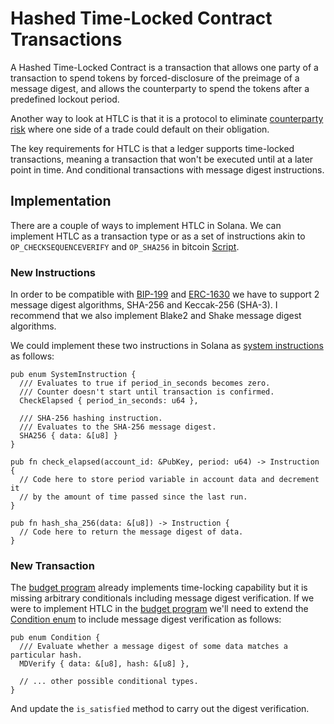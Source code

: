 # Hashed Time-Locked Contract Transactions

A Hashed Time-Locked Contract is a transaction that allows one party of a
transaction to spend tokens by forced-disclosure of the preimage of a message
digest, and allows the counterparty to spend the tokens after a predefined
lockout period.

Another way to look at HTLC is that it is a protocol to eliminate [counterparty
risk] where one side of a trade could default on their obligation.

The key requirements for HTLC is that a ledger supports time-locked transactions,
meaning a transaction that won't be executed until at a later point in time. And
conditional transactions with message digest instructions.

## Implementation

There are a couple of ways to implement HTLC in Solana. We can implement HTLC
as a transaction type or as a set of instructions akin to `OP_CHECKSEQUENCEVERIFY`
and `OP_SHA256` in bitcoin [Script].

### New Instructions

In order to be compatible with [BIP-199] and [ERC-1630] we have to support 2 message
digest algorithms, SHA-256 and Keccak-256 (SHA-3). I recommend that we also implement
Blake2 and Shake message digest algorithms.

We could implement these two instructions in Solana as [system instructions] as follows:

```rust,ignore
pub enum SystemInstruction {
  /// Evaluates to true if period_in_seconds becomes zero.
  /// Counter doesn't start until transaction is confirmed.
  CheckElapsed { period_in_seconds: u64 },

  /// SHA-256 hashing instruction.
  /// Evaluates to the SHA-256 message digest.
  SHA256 { data: &[u8] }
}

pub fn check_elapsed(account_id: &PubKey, period: u64) -> Instruction {
  // Code here to store period variable in account data and decrement it
  // by the amount of time passed since the last run.
}

pub fn hash_sha_256(data: &[u8]) -> Instruction {
  // Code here to return the message digest of data.
}
```

### New Transaction

The [budget program] already implements time-locking capability but it is missing
arbitrary conditionals including message digest verification. If we were to implement
HTLC in the [budget program] we'll need to extend the [Condition enum] to include
message digest verification as follows:

```rust,ignore
pub enum Condition {
  /// Evaluate whether a message digest of some data matches a particular hash.
  MDVerify { data: &[u8], hash: &[u8] },

  // ... other possible conditional types.
}
```

And update the `is_satisfied` method to carry out the digest verification.

[Script]: https://en.bitcoin.it/wiki/Script
[BIP-199]: https://github.com/bitcoin/bips/blob/master/bip-0199.mediawiki
[ERC-1630]: https://github.com/ethereum/EIPs/issues/1631
[budget program]: https://github.com/solana-labs/solana/tree/7da4142d338c61589c097d8edc52ff39d45060b9/programs/budget_api
[system instructions]: https://github.com/solana-labs/solana/tree/7da4142d338c61589c097d8edc52ff39d45060b9/programs/budget_api
[counterparty risk]: https://www.investopedia.com/terms/c/counterpartyrisk.asp
[Condition enum]: https://github.com/solana-labs/solana/blob/7da4142d338c61589c097d8edc52ff39d45060b9/programs/budget_api/src/budget_expr.rs#L31
